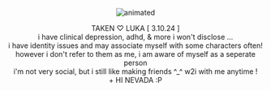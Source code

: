<p align="center">
  <img src="https://cdn.discordapp.com/attachments/1196304361731661864/1222289363824807988/kangelyayyy-ezgif.com-crop.gif?ex=6615acad&is=660337ad&hm=8f99ffff44da3b2ac1ca8fd585ebdf7d14529a77408373c5563f40a5e96331cd&" alt="animated" />
</p>
<p align="center"> TAKEN ♡ LUKA [ 3.10.24  ] 
<br>
i have clinical depression, adhd, & more i won't disclose ... 
<br>
i have identity issues and may associate myself with some characters often!
<br>
however i don't refer to them as me, i am aware of myself as a seperate person
<br>  
i'm not very social, but i still like making friends ^_^ w2i with me anytime !
<br>
  + HI NEVADA :P
</p>



